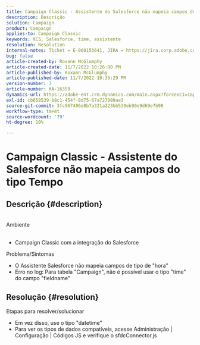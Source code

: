 ```yaml
---
title: Campaign Classic - Assistente do Salesforce não mapeia campos do tipo Tempo
description: Descrição
solution: Campaign
product: Campaign
applies-to: Campaign Classic
keywords: KCS, Salesforce, time, assistente
resolution: Resolution
internal-notes: Ticket = E-000153641, JIRA = https://jira.corp.adobe.com/browse/NEO-27340
bug: false
article-created-by: Roxann McGlumphy
article-created-date: 11/7/2022 10:26:00 PM
article-published-by: Roxann McGlumphy
article-published-date: 11/7/2022 10:35:29 PM
version-number: 3
article-number: KA-16359
dynamics-url: https://adobe-ent.crm.dynamics.com/main.aspx?forceUCI=1&pagetype=entityrecord&etn=knowledgearticle&id=a7e62e27-eb5e-ed11-9561-6045bd006704
exl-id: cb658539-b8c1-454f-8d75-67a727980ae3
source-git-commit: 3fc967406e8b7a321a223bb538eb90e9d69e7b98
workflow-type: tm+mt
source-wordcount: '79'
ht-degree: 10%

---
```


# Campaign Classic - Assistente do Salesforce não mapeia campos do tipo Tempo

## Descrição {#description}

<br>Ambiente<br><br>
- Campaign Classic com a integração do Salesforce

Problema/Sintomas
- O Assistente Salesforce não mapeia campos de tipo de &quot;hora&quot;
- Erro no log: Para tabela &quot;Campaign&quot;, não é possível usar o tipo &quot;time&quot; do campo &quot;fieldname&quot;



## Resolução {#resolution}

Etapas para resolver/solucionar
- Em vez disso, use o tipo &quot;datetime&quot;
- Para ver os tipos de dados compatíveis, acesse Administração | Configuração | Códigos JS e verifique o sfdcConnector.js
